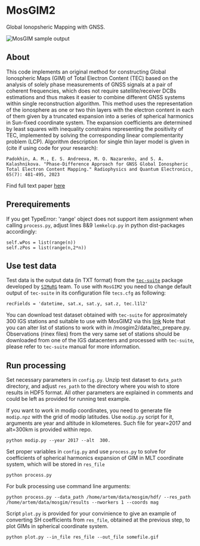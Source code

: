 # MosGIM2

Global Ionopsheric Mapping with GNSS. 

![MosGIM sample output](animation.gif)

## About

This code implements an original method for constructing Global Ionospheric Maps (GIM) of Total Electron Content (TEC) based on the analysis of solely phase measurements of GNSS signals at a pair of coherent frequencies, which does not require satellite/receiver DCBs estimations and thus makes it easier to combine different GNSS systems within single reconstruction algorithm.
This  method uses the representation of the ionosphere as one or two thin layers with the electron content in each of them given by a truncated expansion into a series of spherical harmonics in Sun-fixed coordinate system. The expansion coefficients are determined by least squares with inequality constrains representing the positivity of TEC, implemented by solving the corresponding linear complementarity problem (LCP). Algorithm description for single thin layer model is given in (cite if using code for your research): 

    Padokhin, A. M., E. S. Andreeva, M. O. Nazarenko, and S. A. Kalashnikova. "Phase-Difference Approach for GNSS Global Ionospheric Total Electron Content Mapping." Radiophysics and Quantum Electronics, 65(7): 481-495, 2023
    
Find full text paper [here](https://www.researchgate.net/profile/Artem-Padokhin/publication/370183741_Phase-Difference_Approach_for_GNSS_Global_Ionospheric_Total_Electron_Content_Mapping/links/64437a00d749e4340e2cb413/Phase-Difference-Approach-for-GNSS-Global-Ionospheric-Total-Electron-Content-Mapping.pdf)

## Prerequirements 

If you get TypeError: 'range' object does not support item assignment when calling `process.py`, adjust lines 8&9 `lemkelcp.py` in python dist-packages accordingly:

    self.wPos = list(range(n))
    self.zPos = list(range(n,2*n)) 

## Use test data

Test data is the output data (in TXT format) from the [`tec-suite`](https://github.com/gnss-lab/tec-suite) package developed by [`SIMuRG`](https://simurg.space/) team. To use with `MosGIM2` you need to change default output of `tec-suite` in its configuration file `tecs.cfg` as following:

    recFields = 'datetime, sat.x, sat.y, sat.z, tec.l1l2'

You can download test dataset obtained with `tec-suite` for approximately 300 IGS stations and suitable to use with MosGIM2 via this [link](http://atm007-3.phys.msu.ru/gggimm/2017-002.zip) Note that you can alter list of stations to work with in /mosgim2/data/tec_prepare.py. Observations (rinex files) from the very same set of stations should be downloaded from one of the IGS datacenters and processed with `tec-suite`, please refer to `tec-suite` manual for more information.

## Run processing

Set necessary parameters in `config.py`. Unzip test dataset to `data_path` directory, and adjust `res_path` to the directory where you wish to store results in HDF5 format. All other parameters are explained in comments and could be left as provided for running test example.

If you want to work in modip coordinates, you need to generate file `modip.npz` with the grid of modip latitudes. Use `modip.py` script for it, arguments are year and altitude in kilometeres. Such file for year=2017 and alt=300km is provided within repo. 

    python modip.py --year 2017 --alt  300.

Set proper variables in `config.py` and use `process.py` to solve for coefficients of spherical harmonics expansion of GIM in MLT coordinate system, which will be stored in `res_file`

    python process.py

For bulk processing use command line arguments:

    python process.py --data_path /home/artem/data/mosgim/hdf/ --res_path /home/artem/data/mosgim/results --nworkers 1 --coords mag

Script `plot.py` is provided for your convinience to give an example of converting SH coefficients from `res_file`, obtained at the previous step, to plot GIMs in spherical coordinate system. 

    python plot.py --in_file res_file --out_file somefile.gif 
